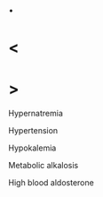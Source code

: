 # .

# <

# >

Hypernatremia

Hypertension

Hypokalemia

Metabolic alkalosis

High blood aldosterone
